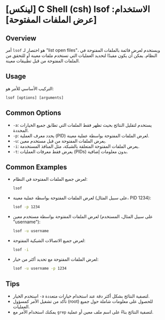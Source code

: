# [لينكس] C Shell (csh) lsof الاستخدام: [عرض الملفات المفتوحة]

## Overview
أمر `lsof` هو اختصار لـ "list open files"، ويستخدم لعرض قائمة بالملفات المفتوحة في النظام. يمكن أن يكون مفيدًا لتحديد العمليات التي تستخدم ملفات معينة أو للتحقق من الملفات المفتوحة من قبل تطبيقات معينة.

## Usage
التركيب الأساسي للأمر هو:
```
lsof [options] [arguments]
```

## Common Options
- `-a`: يستخدم لتقليل النتائج بحيث تظهر فقط الملفات التي تطابق جميع الخيارات المحددة.
- `-p`: يحدد معرف العملية (PID) لعرض الملفات المفتوحة بواسطة عملية معينة.
- `-u`: يعرض الملفات المفتوحة من قبل مستخدم معين.
- `-i`: يعرض الملفات المفتوحة المتعلقة بالشبكة، مثل المنافذ المستخدمة.
- `-t`: يعرض فقط معرفات العمليات (PIDs) بدون معلومات إضافية.

## Common Examples
- لعرض جميع الملفات المفتوحة في النظام:
  ```bash
  lsof
  ```

- لعرض الملفات المفتوحة بواسطة عملية معينة (على سبيل المثال، PID 1234):
  ```bash
  lsof -p 1234
  ```

- لعرض الملفات المفتوحة بواسطة مستخدم معين (على سبيل المثال، المستخدم "username"):
  ```bash
  lsof -u username
  ```

- لعرض جميع الاتصالات الشبكية المفتوحة:
  ```bash
  lsof -i
  ```

- لعرض الملفات المفتوحة مع تحديد أكثر من خيار:
  ```bash
  lsof -u username -p 1234
  ```

## Tips
- استخدم الخيار `-a` لتصفية النتائج بشكل أكثر دقة عند استخدام خيارات متعددة.
- تأكد من تشغيل الأمر كمسؤول (root) للحصول على معلومات شاملة حول جميع العمليات.
- يمكنك استخدام الأمر مع `grep` لتصفية النتائج بناءً على اسم ملف معين أو عملية.
